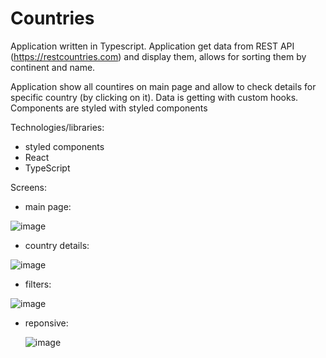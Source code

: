 # Countries

Application written in Typescript. Application get data from REST API (https://restcountries.com) and display them, allows for sorting them by continent and name. 

Application show all countires on main page and allow to check details for specific country (by clicking on it).
Data is getting with custom hooks. Components are styled with styled components

Technologies/libraries: 
- styled components
- React
- TypeScript

Screens: 

- main page:

 ![image](https://github.com/tytu1233/countries/assets/79943154/7015c520-f17c-4b73-822d-e2a15f4bbd5c)


- country details:

 ![image](https://github.com/tytu1233/countries/assets/79943154/072308ae-42c4-4a8c-bde0-ceb714410128)


- filters:

 ![image](https://github.com/tytu1233/countries/assets/79943154/126988f3-40b8-44b3-b450-2c6987403d02)



- reponsive:

  ![image](https://github.com/tytu1233/countries/assets/79943154/406edb02-7ee5-47df-87e8-eecb8dde00fa)
